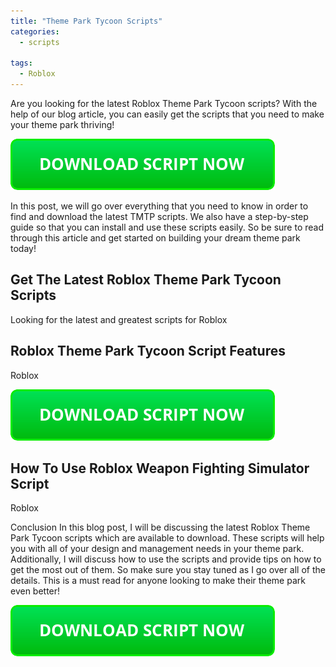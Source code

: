 ```yaml
---
title: "Theme Park Tycoon Scripts"
categories:
  - scripts
  
tags:
  - Roblox
---
```


Are you looking for the latest Roblox Theme Park Tycoon scripts? With the help of our blog article, you can easily get the scripts that you need to make your theme park thriving!

[![script button](https://github.com/robloxpaste/robloxpaste.github.io/blob/main/script_button.png?raw=true)](https://rbxpaste.com/latest-script)


In this post, we will go over everything that you need to know in order to find and download the latest TMTP scripts. We also have a step-by-step guide so that you can install and use these scripts easily. So be sure to read through this article and get started on building your dream theme park today!

## Get The Latest Roblox Theme Park Tycoon Scripts

Looking for the latest and greatest scripts for Roblox

## Roblox Theme Park Tycoon Script Features

Roblox

[![script button](https://github.com/robloxpaste/robloxpaste.github.io/blob/main/script_button.png?raw=true)](https://rbxpaste.com/latest-script)

## How To Use Roblox Weapon Fighting Simulator Script
Roblox

Conclusion
In this blog post, I will be discussing the latest Roblox Theme Park Tycoon scripts which are available to download. These scripts will help you with all of your design and management needs in your theme park. Additionally, I will discuss how to use the scripts and provide tips on how to get the most out of them. So make sure you stay tuned as I go over all of the details. This is a must read for anyone looking to make their theme park even better!

[![script button](https://github.com/robloxpaste/robloxpaste.github.io/blob/main/script_button.png?raw=true)](https://rbxpaste.com/latest-script)